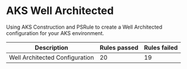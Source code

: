 # AKS Well Architected

Using AKS Construction and PSRule to create a Well Architected configuration for your AKS environment.

Description | Rules passed | Rules failed
----------- | ------------ | ------------
Well Architected Configuration | 20 | 19
